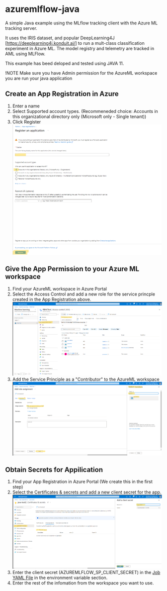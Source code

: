 # azuremlflow-java
A simple Java example using the MLflow tracking client with the Azure ML tracking server.  

It uses the IRIS dataset, and popular DeepLearning4J [https://deeplearning4j.konduit.ai/]  to run a mult-class classification experiment in Azure ML.  The model registry and telemetry are tracked in AML using MLFlow. 


This example has beed deloped and tested using JAVA 11. 


!NOTE Make sure you have Admin permission for the AzureML workspace you are run your java application

## Create an App Registration in Azure
1) Enter a name
2) Select Supported account types. (Recommeneded choice: Accounts in this organizational directory only (Microsoft only - Single tenant))
3) Click Register
![Where to find App Registration in the Azure Portal](images/app-reg.png)

## Give the App Permission to your Azure ML workspace
1) Find your AzureML workspace in Azure Portal
2) Select the Access Control and add a new role for the service princple created in the App Registration above.
![Permissions for AzureML](images/AML-Permissions.png)
3) Add the Service Principle as a "Contributor" to the AzureML workspace
![Service Principle](images/service-principle-permissions.png)

## Obtain Secrets for Appilication 

1) Find your App Registration in Azure Portal (We create this in the first step)
2) Select the Certificates & secrets and add a new client secret for the app.
![Create a secret for App access](images/app-secret.png)
3) Enter the client secret (AZUREMLFLOW_SP_CLIENT_SECRET) in the [Job YAML File](/job.yml) in the environment variable section. 
4) Enter the rest of the infomation from the workspace you want to use.
